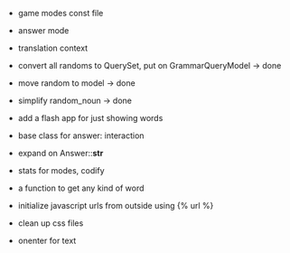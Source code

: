 - game modes const file
- answer mode
- translation context

- convert all randoms to QuerySet, put on GrammarQueryModel
    -> done

- move random to model
    -> done

- simplify random_noun
    -> done
    
- add a flash app for just showing words
- base class for answer: interaction
- expand on Answer::__str__
- stats for modes, codify
- a function to get any kind of word
- initialize javascript urls from outside using {% url %}

- clean up css files

- onenter for text

